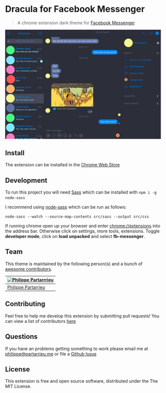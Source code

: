 # Dracula for Facebook Messenger

> A chrome extension dark theme for [Facebook Messenger](https://www.messenger.com/)

![](https://github.com/dracula/fb-messenger/blob/master/src/img/screenshot.png)

## Install

The extension can be installed in the [Chrome Web Store](https://chrome.google.com/webstore/detail/dracula-theme-for-messeng/ijphgphffpboghbejdbjjoddacphjafh)

## Development

To run this project you will need [Sass](http://sass-lang.com/) which can be installed with `npm i -g node-sass`

I recommend using [node-sass](https://github.com/sass/node-sass) which can be run as follows:
```
node-sass --watch --source-map-contents src/sass --output src/css
```

If running chrome open up your browser and enter [chrome://extensions](chrome://extensions) into the address bar. Otherwise click on settings, more tools, extensions. Toggle **developer mode**, click on **load unpacked** and select **fb-messenger**.

## Team

This theme is maintained by the following person(s) and a bunch of [awesome contributors](https://github.com/dracula/fb-messenger/graphs/contributors).

| [![Philippe Partarrrieu](https://avatars0.githubusercontent.com/u/16687219?v=3&s=70)](https://github.com/ppartarr) |
| ------------------------------------------------------------------------------------------------------------------ |
| [Philippe Partarrieu](https://github.com/ppartarr)                                                                 |

## Contributing

Feel free to help me develop this extension by submitting pull requests! You can view a list of contributors [here](https://github.com/dracula/fb-messenger/graphs/contributors)

## Questions

If you have an problems getting something to work please email me at <philippe@partarrieu.me> or file a [Github Issue](https://github.com/dracula/fb-messenger/issues)

## License

This extension is free and open source software, distributed under the The MIT License.
